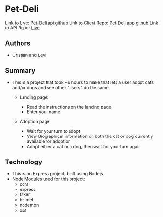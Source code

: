# Pet-Deli
Link to Live: [Pet-Deli api github](https://github.com/thinkful-ei-cheetah/cristian-levi-petful-server)
Link to Client Repo: [Pet-Deli app github](https://github.com/thinkful-ei-cheetah/cristian-levi-petful-client)
Link to API Repo: [Live]()

## Authors 
+ Cristian and Levi

## Summary

+ This is a project that took ~6 hours to make that lets a user adopt cats and/or dogs and see other "users" do the same.

  + Landing page:
    + Read the instructions on the landing page
    + Enter your name

  + Adoption page:
    + Wait for your turn to adopt
    + View Biographical information on both the cat or dog currently available for adoption
    + Adopt either a cat or a dog, then wait for your turn again

## Technology
+ This is an Express project, built using Nodejs
+ Node Modules used for this project:
  + cors
  + express
  + faker
  + helmet
  + nodemon
  + xss